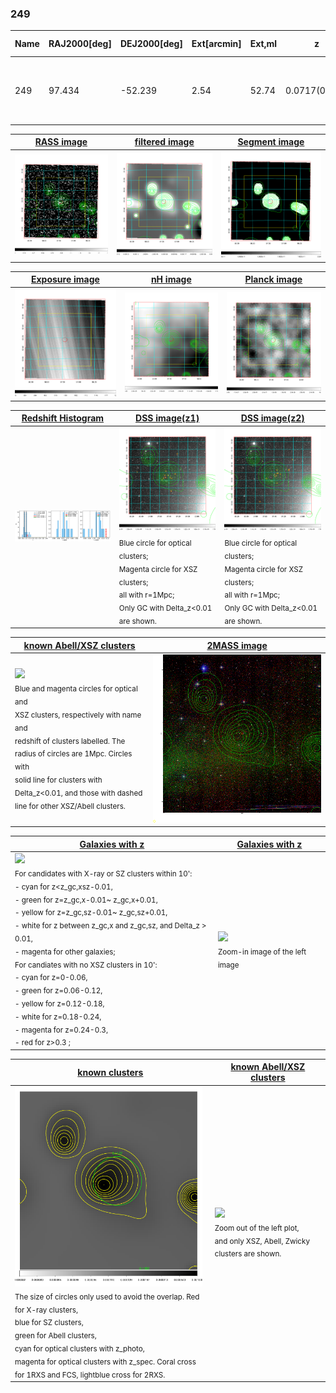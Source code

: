 <div STYLE="page-break-after: always;"></div>

### 249

|Name|RAJ2000[deg]|DEJ2000[deg] |Ext[arcmin]| Ext,ml | z | z_src| C|GC(XSZ,Delta_z<0.01)| GC(OPT,Delta_z<0.01)|GC| R_sig[arcmin] | R500[arcmin] | R500[Mpc]| CRsig[c/s] | CR500[c/s] |L500[1E44 erg/s]|F500[1E-12 erg/s/cm^2]| M500[1E14 Msun]|Tx[keV]|Cnt_sig|Beta|Rc[arcmin]|Comment|Alias|
|---|---|---|---|---|---|------|---|--------|---------|----------|---|---|---|---|---|---|---|---|---|---|---|---|---|---|
|249| 97.434| -52.239| 2.54| 52.74| 0.0717(0.005)| z1,| G| -| -| A, W| 8.800| 8.467| 0.694| 0.110(0.019)| 0.109(0.019)| 0.236(0.025)| 1.882(0.197)| 1.02(0.05)| 2.21(0.07)| 83.5| 0.952(-0.067+0.035)| 6.863(-0.537+0.455)| An Abell cluster with no $z$ and offset = 0.08 Mpc| t097|

|[RASS image](../image/249/249_img.pdf)|[filtered image](../image/249/249_fil.pdf)|[Segment image](../image/249/249_seg.pdf)|
|-------------------|--------------------|-------------------|
| <img src="../image/249/249_img.png" width="300">  | <img src="../image/249/249_fil.png" width="300">   | <img src="../image/249/249_seg.png" width="300">  |

|[Exposure image](../image/249/249_mex.pdf)| [nH image](../image/249/249_nh.pdf)| [Planck image](../image/249/249_p.pdf)|
|-------------------|--------------------|-------------------|
|<img src="../image/249/249_mex.png" width="300">   | <img src="../image/249/249_nh.png" width="300">    | <img src="../image/249/249_p.png" width="300"> |

|[Redshift Histogram](../image/249/249_zg.pdf) | [DSS image(z1)](../image/249/249_dss_z1.pdf)      |  [DSS image(z2)](../image/249/249_dss_z2.pdf)    |
|-------------------|--------------------|-------------------|
|<img src="../image/249/249_zg.png" width="300"> |<img src="../image/249/249_dss_z1.png" width="300"> <sub><br>Blue circle for optical clusters; <br>Magenta circle for XSZ clusters; <br>all with r=1Mpc; <br>Only GC with Delta_z<0.01 are shown. </sub>| <img src="../image/249/249_dss_z2.png" width="300"><sub><br>Blue circle for optical clusters; <br>Magenta circle for XSZ clusters; <br>all with r=1Mpc; <br>Only GC with Delta_z<0.01 are shown. </sub> |

|[known Abell/XSZ clusters](../image/249/249_m.pdf) | [2MASS image](../image/249/249_2mass.pdf)      |
|-------------------|-------------------|
|<img src=../image/249/249_m.png width="300"> <br><sub>Blue and magenta circles for optical and <br>XSZ clusters, respectively with name and <br>redshift of clusters labelled. The <br>radius of circles are 1Mpc. Circles with <br>solid line for clusters with <br>Delta_z<0.01, and those with dashed <br>line for other XSZ/Abell clusters.        </sub>|<img src="../image/249/249_2mass.png" width="300">  |

|[Galaxies with z](../image/249/249_opt_ned.pdf) |[Galaxies with z](../image/249/249_opt_ned_zoom.pdf) |
|-------------------|-------------------|
| <img src=../image/249/249_opt_ned.png width="300"> <br><sub> For candidates with X-ray or SZ clusters within 10': <br> - cyan for z<z_gc,xsz-0.01, <br> - green for z=z_gc,x-0.01~ z_gc,x+0.01, <br> - yellow for z=z_gc,sz-0.01~ z_gc,sz+0.01, <br> - white for z between z_gc,x and z_gc,sz, and Delta_z > 0.01, <br> - magenta for other galaxies; <br>For candiates with no XSZ clusters in 10': <br> - cyan for z=0-0.06, <br> - green for z=0.06-0.12, <br> - yellow for z=0.12-0.18, <br> - white for z=0.18-0.24, <br> - magenta for z=0.24-0.3, <br> - red for z>0.3 ;  </sub>|<img src=../image/249/249_opt_ned_zoom.png width="300">  <br><sub> Zoom-in image of the left image</sub>|

|[known clusters](../image/249/249_gc.pdf) |[known Abell/XSZ clusters](../image/249/249_gc_large.pdf) |
|-------------------|-------------------|
| <img src=../image/249/249_gc.png width="300"> <br><sub> The size of circles only used to avoid the overlap. Red for X-ray clusters, <br> blue for SZ clusters, <br> green for Abell clusters, <br> cyan for optical clusters with z_photo, <br> magenta for optical clusters with z_spec. Coral cross for 1RXS and FCS, lightblue cross for 2RXS. </sub>|<img src=../image/249/249_gc_large.png width="300"> <br><sub> Zoom out of the left plot, <br> and only XSZ, Abell, Zwicky clusters are shown. </sub> |



